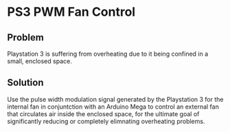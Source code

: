 # PS3 PWM Fan Control

## Problem

Playstation 3 is suffering from overheating due to it being confined in a small, enclosed space. 

 ## Solution
 
 Use the pulse width modulation signal generated by the Playstation 3 for the internal fan in conjuntction with an Arduino Mega to control an external fan that circulates air inside the enclosed space, for the ultimate goal of significantly reducing or completely elimnating overheating problems.
